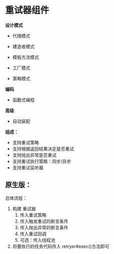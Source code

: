 # 重试器组件

**设计模式**

- 代理模式

- 建造者模式

- 模板方法模式

- 工厂模式

- 策略模式

**编码**

- 函数式编程

**高级**

- 自动装配

**组成：**

- 支持重试策略
- 支持根据返回结果决定是否重试
- 支持抛出异常是否重试
- 支持重试执行策略：同步/异步
- 支持重试监听器

## 原生版：

总体流程：

1. 构建 重试器
   1. 传入重试策略
   2. 传入触发重试的断言条件
   3. 传入抛出异常的断言条件
   4. 传入重试回调
   5. 可选：传入线程池
2.  将要执行的任务代码传入 retryer#exec()方法即可
